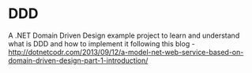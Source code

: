 # DDD
A .NET Domain Driven Design example project to learn and understand what is DDD and how to implement it following this blog - http://dotnetcodr.com/2013/09/12/a-model-net-web-service-based-on-domain-driven-design-part-1-introduction/
